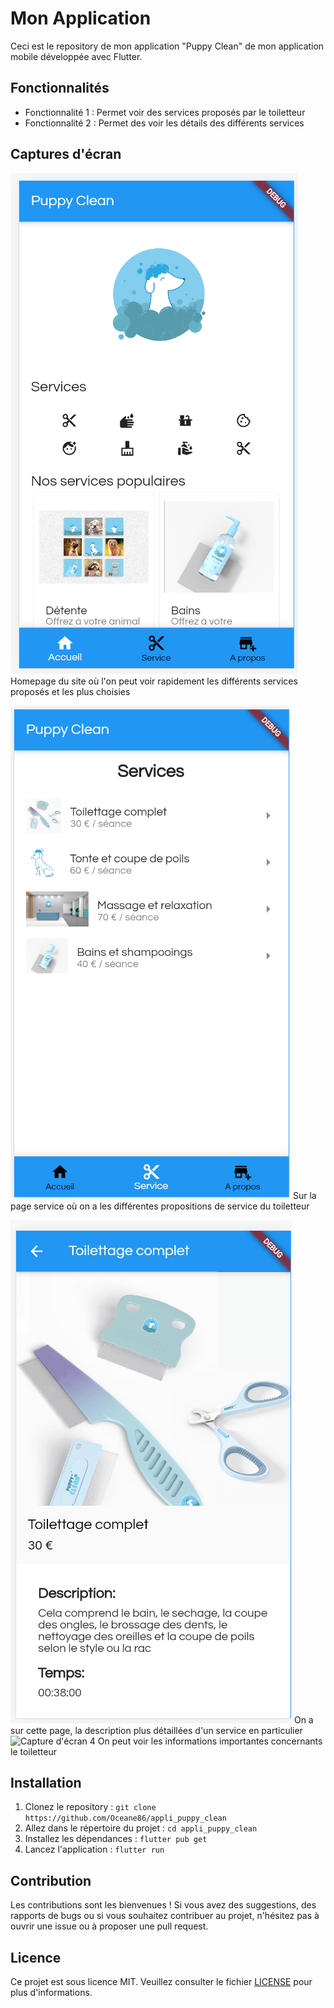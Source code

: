 # Mon Application

Ceci est le repository de mon application "Puppy Clean" de mon application mobile développée avec Flutter.

## Fonctionnalités

- Fonctionnalité 1 : Permet voir des services proposés par le toiletteur
- Fonctionnalité 2 : Permet des voir les détails des différents services

## Captures d'écran

![Capture d'écran 1](./puppy_clean_fini/homepage_screen.png "Homepage")
Homepage du site où l'on peut voir rapidement les différents services proposés et les plus choisies

![Capture d'écran 2](./puppy_clean_fini/services_screen.png "Service")
Sur la page service où on a les différentes propositions de service du toiletteur

![Capture d'écran 3](./puppy_clean_fini/service2_screen.png "Service")
On a sur cette page, la description plus détaillées d'un service en particulier
![Capture d'écran 4](./puppy_clean_fini/about.png "A propos")
On peut voir les informations importantes concernants le toiletteur

## Installation

1. Clonez le repository : `git clone https://github.com/Oceane86/appli_puppy_clean`
2. Allez dans le répertoire du projet : `cd appli_puppy_clean`
3. Installez les dépendances : `flutter pub get`
4. Lancez l'application : `flutter run`

## Contribution

Les contributions sont les bienvenues ! Si vous avez des suggestions, des rapports de bugs ou si vous souhaitez contribuer au projet, n'hésitez pas à ouvrir une issue ou à proposer une pull request.

## Licence

Ce projet est sous licence MIT. Veuillez consulter le fichier [LICENSE](LICENSE) pour plus d'informations.
